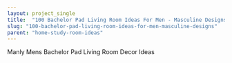 ```yaml
---
layout: project_single
title:  "100 Bachelor Pad Living Room Ideas For Men - Masculine Designs"
slug: "100-bachelor-pad-living-room-ideas-for-men-masculine-designs"
parent: "home-study-room-ideas"
---
```

Manly Mens Bachelor Pad Living Room Decor Ideas